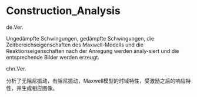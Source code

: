 # Construction_Analysis

de.Ver.

Ungedämpfte Schwingungen, gedämpfte Schwingungen, die Zeitbereichseigenschaften des Maxwell-Modells und die Reaktionseigenschaften nach der Anregung werden analy\-siert und die entsprechende Bilder werden erzeugt.

chn.Ver.

分析了无阻尼振动，有阻尼振动，Maxwell模型的时域特性，受激励之后的响应特性，并生成相应图像。
